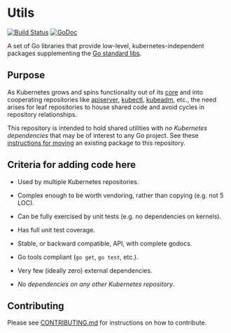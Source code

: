 # Utils

[![Build Status]](https://travis-ci.org/kubernetes/utils) [![GoDoc](https://godoc.org/k8s.io/utils?status.svg)](https://godoc.org/k8s.io/utils)

A set of Go libraries that provide low-level, kubernetes-independent packages
supplementing the [Go standard libs].

## Purpose

As Kubernetes grows and spins functionality out of its [core] and into
cooperating repositories like [apiserver], [kubectl], [kubeadm], etc., the need
arises for leaf repositories to house shared code and avoid cycles in repository
relationships.

This repository is intended to hold shared utilities with _no Kubernetes
dependencies_ that may be of interest to any Go project.  See these [instructions
for moving] an existing package to this repository.

## Criteria for adding code here

- Used by multiple Kubernetes repositories.

- Complex enough to be worth vendoring, rather than copying (e.g. not 5 LOC).

- Can be fully exercised by unit tests (e.g. no dependencies on kernels).

- Has full unit test coverage.

- Stable, or backward compatible, API, with complete godocs.

- Go tools compliant (`go get`, `go test`, etc.).

- Very few (ideally zero) external dependencies.

- _No dependencies on any other Kubernetes repository_.

[Build Status]: https://travis-ci.org/kubernetes/utils.svg?branch=master
[Go standard libs]: https://pkg.go.dev/std#stdlib
[api]: https://github.com/kubernetes/api
[apiserver]: https://github.com/kubernetes/apiserver
[core]: https://github.com/kubernetes/kubernetes
[ingress]: https://github.com/kubernetes/ingress
[kubeadm]: https://github.com/kubernetes/kubeadm
[kubectl]: https://github.com/kubernetes/kubectl
[instructions for moving]: ./HOWTOMOVE.md

## Contributing

Please see [CONTRIBUTING.md](CONTRIBUTING.md) for instructions on how to contribute.
